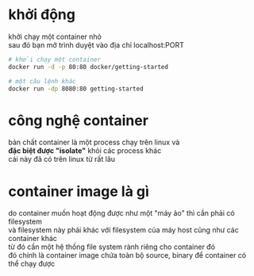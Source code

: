 # khởi động

khởi chạy một container nhỏ <br>
sau đó bạn mở trình duyệt vào địa chỉ localhost:PORT

```bash
# khởi chạy một container
docker run -d -p 80:80 docker/getting-started

# một câu lệnh khác
docker run -dp 8080:80 getting-started
```
    
# công nghệ container

bản chất container là một process chạy trên linux và <br>
**đặc biệt được "isolate"** khỏi các process khác <br>
cái này đã có trên linux từ rất lâu

# container image là gì

do container muốn hoạt động được như một "máy ảo" thì cần phải có filesystem <br>
và filesystem này phải khác với filesystem của máy host cũng như các container khác <br>
từ đó cần một hệ thống file system rành riêng cho container đó <br>
đó chính là container image chứa toàn bộ source, binary để container có thể chạy được <br>
